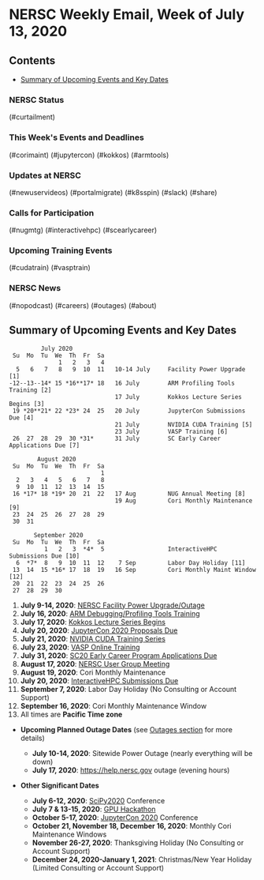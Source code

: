# NERSC Weekly Email, Week of July 13, 2020 <a name="top"></a> #

## Contents ## 

- [Summary of Upcoming Events and Key Dates](#dates)

### NERSC Status

(#curtailment)

### This Week's Events and Deadlines

(#corimaint)
(#jupytercon)
(#kokkos)
(#armtools)

### Updates at NERSC 

(#newuservideos)
(#portalmigrate)
(#k8sspin)
(#slack)
(#share)

### Calls for Participation

(#nugmtg)
(#interactivehpc)
(#scearlycareer)

### Upcoming Training Events 

(#cudatrain)
(#vasptrain)

### NERSC News 

(#nopodcast)
(#careers)
(#outages)
(#about)

## Summary of Upcoming Events and Key Dates <a name="dates"/></a> ##

             July 2020     
     Su  Mo  Tu  We  Th  Fr  Sa
                  1   2   3   4    
      5   6   7   8   9  10  11   10-14 July     Facility Power Upgrade [1]
    -12--13--14* 15 *16**17* 18   16 July        ARM Profiling Tools Training [2] 
                                  17 July        Kokkos Lecture Series Begins [3] 
     19 *20**21* 22 *23* 24  25   20 July        JupyterCon Submissions Due [4]
                                  21 July        NVIDIA CUDA Training [5]
                                  23 July        VASP Training [6]
     26  27  28  29  30 *31*      31 July        SC Early Career Applications Due [7]

            August 2020       
     Su  Mo  Tu  We  Th  Fr  Sa  
                              1  
      2   3   4   5   6   7   8  
      9  10  11  12  13  14  15  
     16 *17* 18 *19* 20  21  22   17 Aug         NUG Annual Meeting [8]
                                  19 Aug         Cori Monthly Maintenance [9]
     23  24  25  26  27  28  29  
     30  31                

           September 2020   
     Su  Mo  Tu  We  Th  Fr  Sa
              1   2   3  *4*  5                  InteractiveHPC Submissions Due [10]
      6  *7*  8   9  10  11  12    7 Sep         Labor Day Holiday [11]
     13  14  15 *16* 17  18  19   16 Sep         Cori Monthly Maint Window [12] 
     20  21  22  23  24  25  26 
     27  28  29  30 


1. **July 9-14, 2020**: [NERSC Facility Power Upgrade/Outage](#powerupgrade)
2. **July 16, 2020**: [ARM Debugging/Profiling Tools Training](#armtools)
3. **July 17, 2020**: [Kokkos Lecture Series Begins](#kokkos)
4. **July 20, 2020**: [JupyterCon 2020 Proposals Due](#jupytercon)
5. **July 21, 2020**: [NVIDIA CUDA Training Series](#cudatrain)
6. **July 23, 2020**: [VASP Online Training](#vasptrain)
7. **July 31, 2020**: [SC20 Early Career Program Applications Due](#scearlycareer)
8. **August 17, 2020**: [NERSC User Group Meeting](#nugmtg) 
9. **August 19, 2020**: Cori Monthly Maintenance
10. **July 20, 2020**: [InteractiveHPC Submissions Due](#interactivehpc)
11. **September 7, 2020**: Labor Day Holiday (No Consulting or Account Support)
12. **September 16, 2020**: Cori Monthly Maintenance Window
13. All times are **Pacific Time zone**

- **Upcoming Planned Outage Dates** (see [Outages section](#outages) for more 
details)
    - **July 10-14, 2020**: Sitewide Power Outage (nearly everything will be down)
    - **July 17, 2020**: https://help.nersc.gov outage (evening hours)

- **Other Significant Dates**
    - **July 6-12, 2020**: [SciPy2020](https://www.scipy2020.scipy.org/) Conference
    - **July 7 & 13-15, 2020**: [GPU Hackathon](#gpuhackathon)
    - **October 5-17, 2020**: [JupyterCon 2020](https://jupytercon.com/) Conference
    - **October 21, November 18, December 16, 2020**: Monthly Cori Maintenance Windows
    - **November 26-27, 2020**: Thanksgiving Holiday (No Consulting or Account Support)
    - **December 24, 2020-January 1, 2021**: Christmas/New Year Holiday (Limited Consulting or Account Support)

